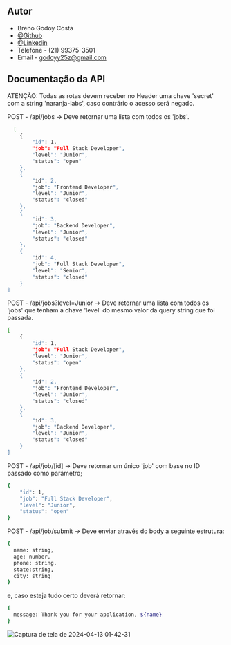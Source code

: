 
## Autor
- Breno Godoy Costa
- [@Github](https://www.github.com/BrenoGodoy)
- [@Linkedin](https://www.linkedin.com/in/brenogodoycosta/)
- Telefone -  (21) 99375-3501
- Email - godoyy25z@gmail.com

## Documentação da API

ATENÇÃO: Todas as rotas devem receber no Header uma chave 'secret' com a string 'naranja-labs', caso contrário o acesso será negado.

POST - /api/jobs
-> Deve retornar uma lista com todos os 'jobs'.
```bash
  [
	{
		"id": 1,
		"job": "Full Stack Developer",
		"level": "Junior",
		"status": "open"
	},
	{
		"id": 2,
		"job": "Frontend Developer",
		"level": "Junior",
		"status": "closed"
	},
	{
		"id": 3,
		"job": "Backend Developer",
		"level": "Junior",
		"status": "closed"
	},
	{
		"id": 4,
		"job": "Full Stack Developer",
		"level": "Senior",
		"status": "closed"
	}
]
```

POST - /api/jobs?level=Junior
-> Deve retornar uma lista com todos os 'jobs' que tenham a chave 'level' do mesmo valor da query string que foi passada.
```bash
[
	{
		"id": 1,
		"job": "Full Stack Developer",
		"level": "Junior",
		"status": "open"
	},
	{
		"id": 2,
		"job": "Frontend Developer",
		"level": "Junior",
		"status": "closed"
	},
	{
		"id": 3,
		"job": "Backend Developer",
		"level": "Junior",
		"status": "closed"
	}
]
```

POST - /api/job/[id]
-> Deve retornar um único 'job' com base no ID passado como parâmetro;
```bash
{
	"id": 1,
	"job": "Full Stack Developer",
	"level": "Junior",
	"status": "open"
}
```

POST - /api/job/submit
-> Deve enviar através do body a seguinte estrutura:
```bash
{
  name: string,
  age: number,
  phone: string,
  state:string,
  city: string
}
```

e, caso esteja tudo certo deverá retornar:

```bash
{
  message: Thank you for your application, ${name}
}
```

![Captura de tela de 2024-04-13 01-42-31](https://github.com/BrenoGodoy/BrenoGodoy/assets/98183800/0c7dc502-8f72-4e1a-a302-7195783a4418)
